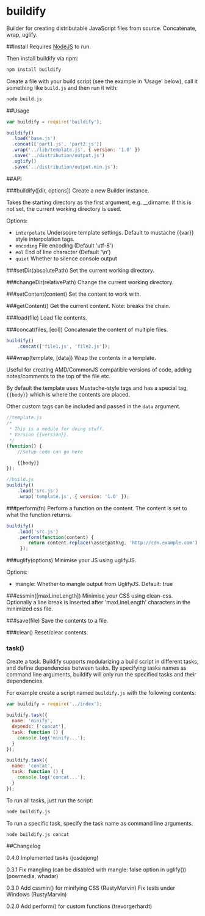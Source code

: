 buildify
===

Builder for creating distributable JavaScript files from source. Concatenate, wrap, uglify.


##Install
Requires [NodeJS](http://nodejs.org/#download) to run.

Then install buildify via npm:

```sh
npm install buildify
```

Create a file with your build script (see the example in 'Usage' below), call it something like `build.js` and then run it with:

```sh
node build.js
```

##Usage

```js
var buildify = require('buildify');

buildify()
  .load('base.js')
  .concat(['part1.js', 'part2.js'])
  .wrap('../lib/template.js', { version: '1.0' })
  .save('../distribution/output.js')
  .uglify()
  .save('../distribution/output.min.js');
```

##API

###buildify([dir, options])
Create a new Builder instance.

Takes the starting directory as the first argument, e.g. __dirname. If this is not set, the current working directory is used.

Options:
- `interpolate`   Underscore template settings. Default to mustache {{var}} style interpolation tags.
- `encoding`      File encoding (Default 'utf-8')
- `eol`           End of line character (Default '\n')
- `quiet`         Whether to silence console output


###setDir(absolutePath)
Set the current working directory.


###changeDir(relativePath)
Change the current working directory.


###setContent(content)
Set the content to work with.


###getContent()
Get the current content. Note: breaks the chain.


###load(file)
Load file contents.


###concat(files, [eol])
Concatenate the content of multiple files.

```js
buildify()
    .concat(['file1.js', 'file2.js']);
```


###wrap(template, [data])
Wrap the contents in a template.

Useful for creating AMD/CommonJS compatible versions of code, adding notes/comments to the top of the file etc.

By default the template uses Mustache-style tags and has a special tag, `{{body}}` which is where the contents are placed.

Other custom tags can be included and passed in the `data` argument.

```js
//template.js
/*
 * This is a module for doing stuff.
 * Version {{version}}.
 */
(function() {
    //Setup code can go here

    {{body}}
});

//build.js
buildify()
    .load('src.js')
    .wrap('template.js', { version: '1.0' });
```

###perform(fn)
Perform a function on the content. The content is set to what the function returns.

```js
buildify()
    .load('src.js')
    .perform(function(content) {
        return content.replace(\assetpath\g, 'http://cdn.example.com');
     });
```

###uglify(options)
Minimise your JS using uglifyJS.

Options:
- mangle: Whether to mangle output from UglifyJS. Default: true


###cssmin([maxLineLength])
Minimise your CSS using clean-css.
Optionally a line break is inserted after 'maxLineLength' characters in the minimized css file.


###save(file)
Save the contents to a file.


###clear()
Reset/clear contents.


### task()
Create a task. Buildify supports modularizing a build script in different tasks,
and define dependencies between tasks.
By specifying tasks names as command line arguments, buildify will only run
the specified tasks and their dependencies.

For example create a script named `buildify.js` with the following contents:
```js
var buildify = require('../index');

buildify.task({
  name: 'minify',
  depends: ['concat'],
  task: function () {
    console.log('minify...');
  }
});

buildify.task({
  name: 'concat',
  task: function () {
    console.log('concat...');
  }
});
```

To run all tasks, just run the script:
```sh
node buildify.js
```

To run a specific task, specify the task name as command line arguments.
```sh
node buildify.js concat
```


##Changelog

0.4.0
Implemented tasks (josdejong)

0.3.1
Fix mangling (can be disabled with mangle: false option in uglify()) (powmedia, whadar)

0.3.0
Add cssmin() for minifying CSS (RustyMarvin)
Fix tests under Windows (RustyMarvin)

0.2.0
Add perform() for custom functions (trevorgerhardt)
